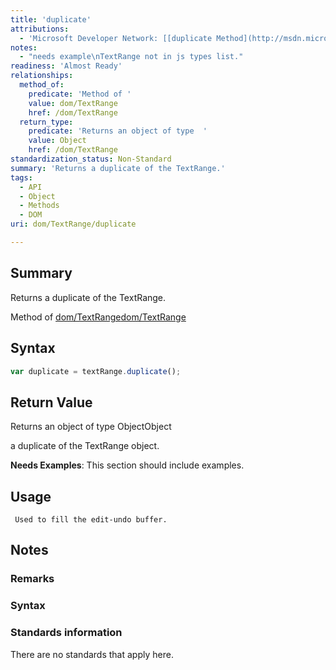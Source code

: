 ```yaml
---
title: 'duplicate'
attributions:
  - 'Microsoft Developer Network: [[duplicate Method](http://msdn.microsoft.com/en-us/library/ie/ms536416(v=vs.85).aspx) Article]'
notes:
  - "needs example\nTextRange not in js types list."
readiness: 'Almost Ready'
relationships:
  method_of:
    predicate: 'Method of '
    value: dom/TextRange
    href: /dom/TextRange
  return_type:
    predicate: 'Returns an object of type  '
    value: Object
    href: /dom/TextRange
standardization_status: Non-Standard
summary: 'Returns a duplicate of the TextRange.'
tags:
  - API
  - Object
  - Methods
  - DOM
uri: dom/TextRange/duplicate

---
```

## Summary

Returns a duplicate of the TextRange.

Method of [dom/TextRange](/dom/TextRange)[dom/TextRange](/dom/TextRange)

## Syntax

``` js
var duplicate = textRange.duplicate();
```

## Return Value

Returns an object of type ObjectObject

a duplicate of the TextRange object.

**Needs Examples**: This section should include examples.

## Usage

     Used to fill the edit-undo buffer.

## Notes

### Remarks

### Syntax

### Standards information

There are no standards that apply here.
